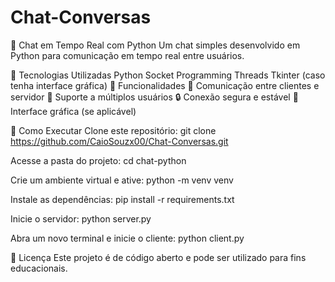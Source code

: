 # Chat-Conversas

💬 Chat em Tempo Real com Python
Um chat simples desenvolvido em Python para comunicação em tempo real entre usuários.

📌 Tecnologias Utilizadas
Python
Socket Programming
Threads
Tkinter (caso tenha interface gráfica)
🚀 Funcionalidades
📡 Comunicação entre clientes e servidor
👥 Suporte a múltiplos usuários
🔒 Conexão segura e estável
🎨 Interface gráfica (se aplicável)

📂 Como Executar
Clone este repositório:
git clone https://github.com/CaioSouzx00/Chat-Conversas.git

Acesse a pasta do projeto:
cd chat-python

Crie um ambiente virtual e ative:
python -m venv venv

Instale as dependências:
pip install -r requirements.txt

Inicie o servidor:
python server.py

Abra um novo terminal e inicie o cliente:
python client.py

📜 Licença
Este projeto é de código aberto e pode ser utilizado para fins educacionais.

